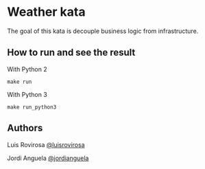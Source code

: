 # Weather kata
The goal of this kata is decouple business logic from infrastructure.

## How to run and see the result
With Python 2

    make run
    
With Python 3 

    make run_python3

## Authors
Luis Rovirosa [@luisrovirosa](https://www.twitter.com/luisrovirosa)

Jordi Anguela [@jordianguela](https://www.twitter.com/jordianguela)